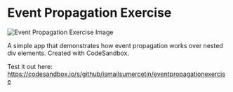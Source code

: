 # Event Propagation Exercise

![Event Propagation Exercise Image](https://i.imgur.com/eQFgnhB.png)

A simple app that demonstrates how event propagation works over nested div elements. Created with CodeSandbox.

Test it out here: https://codesandbox.io/s/github/ismailsumercetin/eventpropagationexercise
